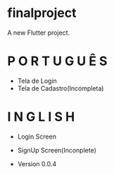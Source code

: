 # finalproject

A new Flutter project.

 
# P O R T U G U Ê S 
- Tela de Login
- Tela de Cadastro(Incompleta)

# I N G L I S H
- Login Screen
- SignUp Screen(Inconplete)


- Version 0.0.4

